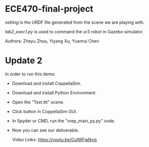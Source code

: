 # ECE470-final-project

_setting_ is the URDF file generated from the scene we are playing with.

_lab2_exec1.py_ is used to command the ur3 robot in Gazebo simulator.

Authors: Zheyu Zhou, Yiyang Xu, Yuanrui Chen

# Update 2

In order to run this demo:
- Download and install CoppeliaSim.
- Download and install Python Environment.
- Open the "Test.ttt" scene.
- Click <Run> button in CoppeliaSim GUI.
- In Spyder or CMD, run the "vrep_main_py.py" code.
- Now you can see our deliverable.
  
  
  Video Links:
https://youtu.be/CulWFjaNvis

